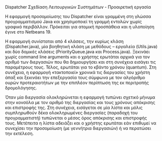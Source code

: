 Dispatcher
Σχεδίαση Λειτουργικών Συστημάτων - Προαιρετική εργασία

Η εφαρμογή προσομοίωσης του Dispatcher είναι γραμμένη στη γλώσσα προγραμματισμού Java και χρησιμοποιεί τη γραμμή εντολών χωρίς γραφικό περιβάλλον. Πρόκειται για ατομική προσπάθεια και η υλοποίηση έγινε στο Netbeans 19.

Η εφαρμογή συνίσταται από 4 κλάσεις, την κυρίως κλάση (Dispatcher.java), μία βοηθητική κλάση με μεθόδους – εργαλεία (Utils.java) και δύο δομικές κλάσεις (PriorityQueue.java και Process.java). Ξεκινάει χωρίς command line arguments και ο χρήστης ερωτάται αρχικά για τον αριθμό των διεργασιών που θα δημιουργήσει και στη συνέχεια εισάγει τις παραμέτρους τους. Τέλος, ερωτάται για το κβάντο χρόνου (quantum). Στη συνέχεια, η εφαρμογή «τακτοποιεί» χρονικά τις διεργασίες του χρήστη άπαξ και ξεκινάει την επεξεργασία τους σύμφωνα με τον αλγόριθμο ουρών προτεραιοτήτων με την επιπλέον περίπτωση της εκ περιτροπής δρομολόγησης.

Όταν μία διεργασία ολοκληρώνεται η εφαρμογή τυπώνει σχετικό μήνυμα στην κονσόλα με τον αριθμό της διεργασίας και τους χρόνους απόκρισης και επιστροφής της. Στη συνέχεια, εισάγεται σε μία λίστα και μόλις συμπληρωθούν δέκα ολοκληρωμένες διεργασίες (παραδοχή του προγραμματιστή) τυπώνεται ο μέσος όρος απόκρισης και επιστροφής τους. Μετέπειτα η λίστα αδειάζει και ο χρήστης ερωτάται εάν επιθυμεί να συνεχίσει την προσομοίωση (με γεννήτρια διεργασιών) ή να περατώσει την εκτέλεση.
